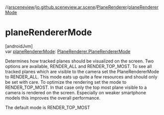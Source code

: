 //[arsceneview](../../../index.md)/[io.github.sceneview.ar.scene](../index.md)/[PlaneRenderer](index.md)/[planeRendererMode](plane-renderer-mode.md)

# planeRendererMode

[androidJvm]\
var [planeRendererMode](plane-renderer-mode.md): [PlaneRenderer.PlaneRendererMode](-plane-renderer-mode/index.md)

Determines how tracked planes should be visualized on the screen. Two options are available, RENDER_ALL and RENDER_TOP_MOST. To see all tracked planes which are visible to the camera set the PlaneRendererMode to RENDER_ALL. This mode eats up quite a few resources and should only be set with care. To optimize the rendering set the mode to RENDER_TOP_MOST. In that case only the top most plane visible to a camera is rendered on the screen. Especially on weaker smartphone models this improves the overall performance.

The default mode is RENDER_TOP_MOST
